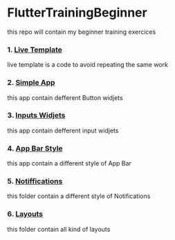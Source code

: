 # FlutterTrainingBeginner
this repo will contain my beginner training exercices 

### 1. [Live Template](https://github.com/LenouarMiloud/FlutterTrainingBeginner/tree/main/live_template)
  live template is a code to avoid repeating the same work
  
### 2. [Simple App](https://github.com/LenouarMiloud/FlutterTrainingBeginner/tree/main/RaideButtonApp) 
  this app contain defferent Button widjets 

### 3. [Inputs Widjets](https://github.com/LenouarMiloud/FlutterTrainingBeginner/tree/main/inputs_widjet_app)
  this app contain defferent input widjets
  
### 4. [App Bar Style](https://github.com/LenouarMiloud/FlutterTrainingBeginner/tree/main/Scaffolds/appbar)
  this app contain a different style of App Bar

### 5. [Notiffications](https://github.com/LenouarMiloud/FlutterTrainingBeginner/tree/main/Notifications)
  this folder contain a different style of Notifications
  
### 6. [Layouts](https://github.com/LenouarMiloud/FlutterTrainingBeginner/tree/main/Layouts)
  this folder contain all kind of layouts 
